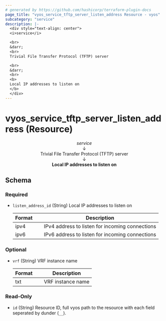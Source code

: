 ```yaml
---
# generated by https://github.com/hashicorp/terraform-plugin-docs
page_title: "vyos_service_tftp_server_listen_address Resource - vyos"
subcategory: "service"
description: |-
  <div style="text-align: center">
  <i>service</i>

  <br>
  &darr;
  <br>
  Trivial File Transfer Protocol (TFTP) server

  <br>
  &darr;
  <br>
  <b>
  Local IP addresses to listen on
  </b>
  </div>
---
```


# vyos_service_tftp_server_listen_address (Resource)

<div style="text-align: center">
<i>service</i>

<br>
&darr;
<br>
Trivial File Transfer Protocol (TFTP) server

<br>
&darr;
<br>
<b>
Local IP addresses to listen on
</b>
</div>



<!-- schema generated by tfplugindocs -->
## Schema

### Required

- `listen_address_id` (String) Local IP addresses to listen on

    |  Format &emsp; | Description  |
    |----------|---------------|
    |  ipv4  &emsp; |  IPv4 address to listen for incoming connections  |
    |  ipv6  &emsp; |  IPv6 address to listen for incoming connections  |

### Optional

- `vrf` (String) VRF instance name

    |  Format &emsp; | Description  |
    |----------|---------------|
    |  txt  &emsp; |  VRF instance name  |

### Read-Only

- `id` (String) Resource ID, full vyos path to the resource with each field seperated by dunder (`__`).
